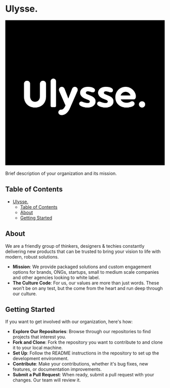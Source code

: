 # Ulysse.

[![Organization Logo](images/log-ulysse-bg-black.png)](https://www.ulysse.media)

Brief description of your organization and its mission.

## Table of Contents

- [Ulysse.](#ulysse)
  - [Table of Contents](#table-of-contents)
  - [About](#about)
  - [Getting Started](#getting-started)

## About

We are a friendly group of thinkers, designers & techies constantly delivering new products that can be trusted to bring your vision to life with modern, robust solutions.

- **Mission**: We provide packaged solutions and custom engagement options for brands, ONGs, startups, small to medium scale companies and other agencies looking to white label.
- **The Culture Code**: For us, our values are more than just words. These won’t be on any test, but the come from the heart and run deep through our culture.

## Getting Started

If you want to get involved with our organization, here's how:

- **Explore Our Repositories**: Browse through our repositories to find projects that interest you.
- **Fork and Clone**: Fork the repository you want to contribute to and clone it to your local machine.
- **Set Up**: Follow the README instructions in the repository to set up the development environment.
- **Contribute**: Make your contributions, whether it's bug fixes, new features, or documentation improvements.
- **Submit a Pull Request**: When ready, submit a pull request with your changes. Our team will review it.